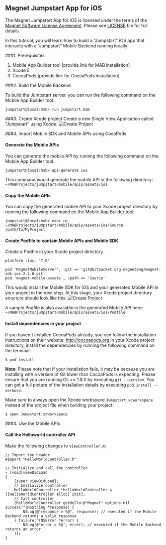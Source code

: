 ## Magnet Jumpstart App for iOS

The Magnet Jumpstart App for iOS is licensed under the terms of the [Magnet Software License Agreement](http://www.magnet.com/resources/tos.html).  Please see [LICENSE](LICENSE) file for full details.

In this tutorial, you will learn how to build a "Jumpstart" iOS app that interacts with a "Jumpstart" Mobile Backend running locally.

###1. Prerequisites
1. Mobile App Builder tool [provide link for MAB installation]
2. Xcode 5
3. CocoaPods [provide link for CocoaPods installation]

###2. Build the Mobile Backend

To build the Jumpstart server, you can run the following command on the Mobile App Builder tool:

    jumpstart@local:mab> run jumpstart.mab

###3. Create Xcode project
Create a new Single View Application called "Jumpstart" using Xcode:
![Create Project](https://dl.dropboxusercontent.com/u/25131624/Xcode-Create-Project-Wizard.png)

###4. Import Mobile SDK and Mobile APIs using CocoPods

#### Generate the Mobile APIs
You can generate the mobile API by running the following command on the Mobile App Builder tool:

    jumpstart@local:mab> api-generate ios
    
This command would generate the mobile API in the following directory: `~/MABProjects/jumpstart/mobile/apis/assets/ios`
    
#### Copy the Mobile APIs
You can copy the generated mobile API to your Xcode project directory by running the following command on the Mobile App Builder tool:
    
    jumpstart@local:mab> exec cp ~/MABProjects/jumpstart/mobile/apis/assets/ios/Source /path/to/MyProject

#### Create Podfile to contain Mobile APIs and Mobile SDK
Create a Podfile in your Xcode project directory.    

    platform :ios, '7.0'

    pod 'MagnetMobileServer', :git => 'git@bitbucket.org:magneteng/magnet-sdk-ios-2.3.0.git'
    pod 'magnet-mobile-assets', :path => 'Source'

This would install the Mobile SDK for iOS and your generated Mobile API in your project in the next step. At this stage, your Xcode project directory structure should look like this:
![Create Project](https://dl.dropboxusercontent.com/u/25131624/Xcode-Project-Directory-Structure.png)

A sample Podfile is also available in the generated Mobile API here: `~/MABProjects/jumpstart/mobile/apis/assets/ios/Podfile`

#### Install dependencies in your project
If you haven't installed CocoaPods already, you can follow the installation instructions on their website: http://cocoapods.org
In your Xcode project directory, install the dependencies by running the following command on the terminal:

    $ pod install
    
**Note**: Please note that if your installation fails, it may be because you are installing with a version of Git lower than CocoaPods is expecting. Please ensure that you are running Git &#62;&#61; 1.8.0 by executing `git --version`. You can get a full picture of the installation details by executing `pod install --verbose`.

Make sure to always open the Xcode workspace `Jumpstart.xcworkspace` instead of the project file when building your project:
    
    $ open Jumpstart.xcworkspace

###4. Use the Mobile APIs

#### Call the Helloworld controller API

Make the following changes to `ViewController.m`:

    // Import the header
    #import "HelloWorldController.h"
    
    // Initialize and call the controller
    - (void)viewDidLoad
    {
        [super viewDidLoad];
	    // Initialize controller
        HelloWorldController *helloWorldController = [[HelloWorldController alloc] init];
        // Call controller
        [helloWorldController getHello:@"Magnet" options:nil success:^(NSString *response) {
            NSLog(@"response = %@", response); // executed if the Mobile Backend returns a valid response
        } failure:^(NSError *error) {
            NSLog(@"error = %@", error); // executed if the Mobile Backend returns an error
        }];
    }

